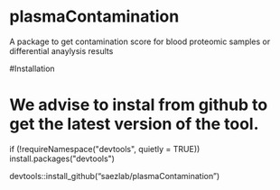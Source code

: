 # plasmaContamination

A package to get contamination score for blood proteomic samples or differential anaylysis results

#Installation
# We advise to instal from github to get the latest version of the tool.
if (!requireNamespace("devtools", quietly = TRUE))
    install.packages("devtools")
    
devtools::install_github(“saezlab/plasmaContamination”)
